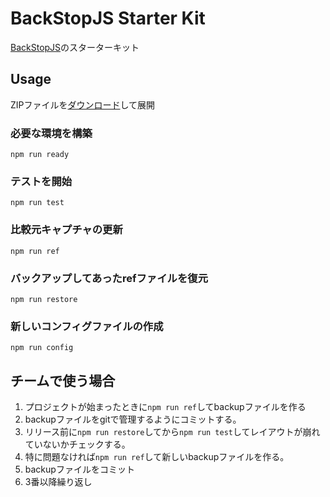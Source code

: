 # BackStopJS Starter Kit

[BackStopJS](https://github.com/garris/BackstopJS)のスターターキット

## Usage

ZIPファイルを[ダウンロード](https://github.com/frontainer/backstop-starter-kit/archive/master.zip)して展開

### 必要な環境を構築

```shell
npm run ready
```

### テストを開始

```
npm run test
```

### 比較元キャプチャの更新

```
npm run ref
```

### バックアップしてあったrefファイルを復元

```
npm run restore
```

### 新しいコンフィグファイルの作成

```
npm run config
```

## チームで使う場合

1. プロジェクトが始まったときに`npm run ref`してbackupファイルを作る
2. backupファイルをgitで管理するようにコミットする。
3. リリース前に`npm run restore`してから`npm run test`してレイアウトが崩れていないかチェックする。
4. 特に問題なければ`npm run ref`して新しいbackupファイルを作る。
5. backupファイルをコミット
6. 3番以降繰り返し